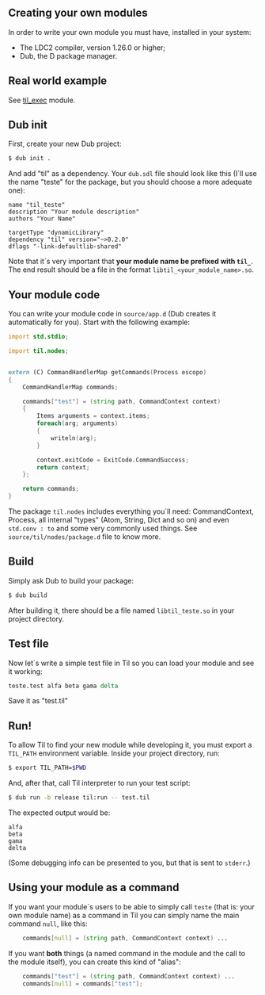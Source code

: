 ## Creating your own modules

In order to write your own module you must have, installed in your system:

* The LDC2 compiler, version 1.26.0 or higher;
* Dub, the D package manager.

## Real world example

See [til_exec](https://github.com/til-lang/til-exec) module.


## Dub init

First, create your new Dub project:

```bash
$ dub init .
```

And add "til" as a dependency. Your `dub.sdl` file should look like this
(I´ll use the name "teste" for the package, but you should choose a more
adequate one):

```sdl
name "til_teste"
description "Your module description"
authors "Your Name"

targetType "dynamicLibrary"
dependency "til" version="~>0.2.0"
dflags "-link-defaultlib-shared"
```

Note that it´s very important that **your module name be prefixed with
`til_`**. The end result should be a file in the format
`libtil_<your_module_name>.so`.

## Your module code

You can write your module code in `source/app.d` (Dub creates it
automatically for you). Start with the following example:

```d
import std.stdio;

import til.nodes;


extern (C) CommandHandlerMap getCommands(Process escopo)
{
    CommandHandlerMap commands;

    commands["test"] = (string path, CommandContext context)
    {
        Items arguments = context.items;
        foreach(arg; arguments)
        {
            writeln(arg);
        }

        context.exitCode = ExitCode.CommandSuccess;
        return context;
    };

    return commands;
}
```

The package `til.nodes` includes everything you´ll need: CommandContext,
Process, all internal "types" (Atom, String, Dict and so on) and even
`std.conv : to` and some very commonly used things. See
`source/til/nodes/package.d` file to know more.

## Build

Simply ask Dub to build your package:

```bash
$ dub build
```

After building it, there should be a file named `libtil_teste.so` in your
project directory.

## Test file

Now let´s write a simple test file in Til so you can load your module and
see it working:

```tcl
teste.test alfa beta gama delta
```

Save it as "test.til"

## Run!

To allow Til to find your new module while developing it, you must export
a `TIL_PATH` environment variable. Inside your project directory, run:

```bash
$ export TIL_PATH=$PWD
```

And, after that, call Til interpreter to run your test script:

```bash
$ dub run -b release til:run -- test.til
```

The expected output would be:

```
alfa
beta
gama
delta
```

(Some debugging info can be presented to you, but that is sent to
`stderr`.)

## Using your module as a command

If you want your module´s users to be able to simply call `teste` (that
is: your own module name) as a command in Til you can simply name the main
command `null`, like this:

```d
    commands[null] = (string path, CommandContext context) ...
```

If you want **both** things (a named command in the module and the call to
the module itself), you can create this kind of "alias":

```d
    commands["test"] = (string path, CommandContext context) ...
    commands[null] = commands["test"];
```
